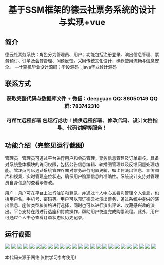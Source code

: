 <p><h1 align="center">基于SSM框架的德云社票务系统的设计与实现+vue</h1></p>

## 简介
德云社票务系统：角色分为管理员、用户；功能包括注册登录、演出信息管理、票务预订、订单及会员管理、问题反馈。采用传统文化设计，确保使用流畅与信息安全。    --计算机毕业设计源码；毕设源码；java毕业设计源码


## 联系方式
<p><h3 align="center">获取完整代码与数据库文件 + 微信：deepguan QQ: 86050149 QQ群: 783742310</h3></p>
<p><h3 align="center">可帮忙远程部署 包运行成功！提供远程部署、修改代码、设计文档指导、代码讲解等服务！</h3></p>

## 功能介绍（完整见运行截图）
管理员：管理员可通过平台进行用户和会员管理，票务信息管理及订单审核。具备对系统整体模块的访问权限，包括公告信息编辑、轮播图管理以及反馈问题处理功能。管理员可以通过系统管理界面对票务进行配置更新，如上传演出信息、宣传图片和视频，实时管理座位状态，确保用户购票信息的准确性。系统设计支持对管理员自身信息的查看与修改。

用户：用户可在平台上进行注册和登录，并通过个人中心查看和管理个人信息，包括用户名、手机号、密码等。用户可以预订德云社演出票务，通过系统中提供的演出信息、座位类型和价格进行选择，同时也可以进行演出评论、收藏感兴趣的演出。平台支持在线进行选座和付款操作，帮助用户快速完成购票流程。此外，用户可通过个人中心查看订单状态及历史记录。


## 运行截图
![](img/001.jpg)
![](img/002.jpg)
![](img/003.jpg)
![](img/004.jpg)
![](img/005.jpg)
![](img/006.jpg)
![](img/007.jpg)
![](img/008.jpg)
![](img/009.jpg)
![](img/010.jpg)
![](img/011.jpg)
![](img/012.jpg)
![](img/013.jpg)
![](img/014.jpg)
![](img/015.jpg)
![](img/016.jpg)
![](img/017.jpg)
![](img/018.jpg)
![](img/019.jpg)
![](img/020.jpg)
![](img/021.jpg)
![](img/022.jpg)
![](img/023.jpg)
![](img/024.jpg)
![](img/025.jpg)

<p>本代码来源于网络,仅供学习参考使用!</p>
